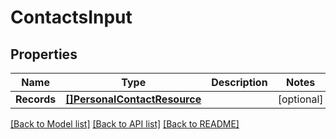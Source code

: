 # ContactsInput

## Properties
Name | Type | Description | Notes
------------ | ------------- | ------------- | -------------
**Records** | [**[]PersonalContactResource**](PersonalContactResource.md) |  | [optional] 

[[Back to Model list]](../README.md#documentation-for-models) [[Back to API list]](../README.md#documentation-for-api-endpoints) [[Back to README]](../README.md)


